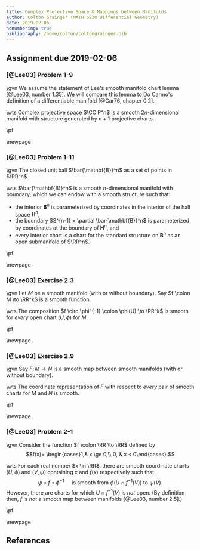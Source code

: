 ```yaml
---
title: Complex Projective Space & Mappings between Manifolds
author: Colton Grainger (MATH 6230 Differential Geometry)
date: 2019-02-06
nonumbering: true
bibliography: /home/colton/coltongrainger.bib
---
```


## Assignment due 2019-02-06

### [@Lee03] Problem 1-9

\gvn We assume the statement of Lee's smooth manifold chart lemma [@Lee03, number 1.35]. We will compare this lemma to Do Carmo's definition of a differentiable manifold [@Car76, chapter 0.2].

\wts Complex projective space $\CC P^n$ is a smooth $2n$-dimensional manifold with structure generated by $n+1$ projective charts.

\pf

\newpage 

### [@Lee03] Problem 1-11

\gvn The closed unit ball $\bar{\mathbf{B}}^n$ as a set of points in $\RR^n$.

\wts $\bar{\mathbf{B}}^n$ is a smooth $n$-dimensional manifold with boundary, which we can endow with a smooth structure such that:

- the interior $\mathbf{B}^n$ is parameterized by coordinates in the interior of the half space $\mathbf{H}^n$,
- the boundary $S^{n-1} = \partial \bar{\mathbf{B}}^n$ is parameterized by coordinates at the boundary of $\mathbf{H}^n$, and
- every interior chart is a chart for the standard structure on $\mathbf{B}^n$ as an open submanifold of $\RR^n$.

\pf

\newpage 

### [@Lee03] Exercise 2.3

\gvn Let $M$ be a smooth manifold (with or without boundary). Say $f \colon M \to \RR^k$ is a smooth function.

\wts The composition $f \circ \phi^{-1} \colon \phi(U) \to \RR^k$ is smooth for *every* open chart $(U, \phi)$ for $M$.

\pf

\newpage

### [@Lee03] Exercise 2.9

\gvn Say $F \colon M \to N$ is a smooth map between smooth manifolds (with or without boundary). 

\wts The coordinate representation of $F$ with respect to *every* pair of smooth charts for $M$ and $N$ is smooth.

\pf 

\newpage

### [@Lee03] Problem 2-1

\gvn Consider the function $f \colon \RR \to \RR$ defined by 
$$f(x)= \begin{cases}1,& x \ge 0,\\ 0, & x < 0\end{cases}.$$

\wts For each real number $x \in \RR$, there are smooth coordinate charts $(U, \phi)$ and $(V, \psi)$ containing $x$ and $f(x)$ respectively such that $$\psi \circ f \circ \phi^{-1} \quad \text{ is smooth from $\phi(U \cap f^{-1}(V))$ to $\psi(V)$.}$$
However, there are charts for which $U \cap f^{-1}(V)$ is *not* open. (By definition then, $f$ is *not* a smooth map between manifolds [@Lee03, number 2.5].)

\pf 

\newpage

## References

